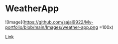# WeatherApp

![Image](https://github.com/sajal9922/My-portfolio/blob/main/Images/weather-app.png =100x)


[Link](https://sajal9922.github.io/WeatherApp/)
